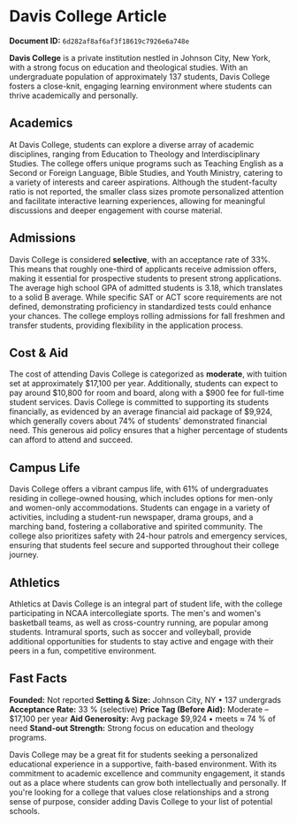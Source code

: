# Davis College Article

**Document ID:** `6d282af8af6af3f18619c7926e6a748e`

**Davis College** is a private institution nestled in Johnson City, New York, with a strong focus on education and theological studies. With an undergraduate population of approximately 137 students, Davis College fosters a close-knit, engaging learning environment where students can thrive academically and personally.

## Academics
At Davis College, students can explore a diverse array of academic disciplines, ranging from Education to Theology and Interdisciplinary Studies. The college offers unique programs such as Teaching English as a Second or Foreign Language, Bible Studies, and Youth Ministry, catering to a variety of interests and career aspirations. Although the student-faculty ratio is not reported, the smaller class sizes promote personalized attention and facilitate interactive learning experiences, allowing for meaningful discussions and deeper engagement with course material.

## Admissions
Davis College is considered **selective**, with an acceptance rate of 33%. This means that roughly one-third of applicants receive admission offers, making it essential for prospective students to present strong applications. The average high school GPA of admitted students is 3.18, which translates to a solid B average. While specific SAT or ACT score requirements are not defined, demonstrating proficiency in standardized tests could enhance your chances. The college employs rolling admissions for fall freshmen and transfer students, providing flexibility in the application process.

## Cost & Aid
The cost of attending Davis College is categorized as **moderate**, with tuition set at approximately $17,100 per year. Additionally, students can expect to pay around $10,800 for room and board, along with a $900 fee for full-time student services. Davis College is committed to supporting its students financially, as evidenced by an average financial aid package of $9,924, which generally covers about 74% of students' demonstrated financial need. This generous aid policy ensures that a higher percentage of students can afford to attend and succeed.

## Campus Life
Davis College offers a vibrant campus life, with 61% of undergraduates residing in college-owned housing, which includes options for men-only and women-only accommodations. Students can engage in a variety of activities, including a student-run newspaper, drama groups, and a marching band, fostering a collaborative and spirited community. The college also prioritizes safety with 24-hour patrols and emergency services, ensuring that students feel secure and supported throughout their college journey.

## Athletics
Athletics at Davis College is an integral part of student life, with the college participating in NCAA intercollegiate sports. The men's and women's basketball teams, as well as cross-country running, are popular among students. Intramural sports, such as soccer and volleyball, provide additional opportunities for students to stay active and engage with their peers in a fun, competitive environment.

## Fast Facts
**Founded:** Not reported
**Setting & Size:** Johnson City, NY • 137 undergrads
**Acceptance Rate:** 33 % (selective)
**Price Tag (Before Aid):** Moderate – $17,100 per year
**Aid Generosity:** Avg package $9,924 • meets ≈ 74 % of need
**Stand-out Strength:** Strong focus on education and theology programs.

Davis College may be a great fit for students seeking a personalized educational experience in a supportive, faith-based environment. With its commitment to academic excellence and community engagement, it stands out as a place where students can grow both intellectually and personally. If you're looking for a college that values close relationships and a strong sense of purpose, consider adding Davis College to your list of potential schools.
